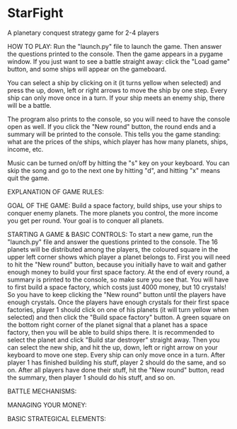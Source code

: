 # StarFight
A planetary conquest strategy game for 2-4 players

HOW TO PLAY:
Run the "launch.py" file to launch the game. Then answer the questions printed to the console. Then the game appears in a pygame window.
If you just want to see a battle straight away: click the "Load game" button, and some ships will appear on the gameboard.

You can select a ship by clicking on it (it turns yellow when selected) and press the up, down, left or right arrows to move the ship
by one step. Every ship can only move once in a turn. If your ship meets an enemy ship, there will be a battle. 

The program also prints to the console, so you will need to have the console open as well. If you click the "New round" button,
the round ends and a summary will be printed to the console. This tells you the game standing: what are the prices of the ships,
which player has how many planets, ships, income, etc.

Music can be turned on/off by hitting the "s" key on your keyboard. You can skip the song and go to the next one by hitting "d",
and hitting "x" means quit the game.


EXPLANATION OF GAME RULES:

GOAL OF THE GAME:
Build a space factory, build ships, use your ships to conquer enemy planets. The more planets you control, the more income
you get per round. Your goal is to conquer all planets.

STARTING A GAME & BASIC CONTROLS:
To start a new game, run the "launch.py" file and answer the questions printed to the console. The 16 planets will be distributed
among the players, the coloured square in the upper left corner shows which player a planet belongs to. First you will need to hit the
"New round" button, because you initially have to wait and gather enough money to build your first space factory. At the end of
every round, a summary is printed to the console, so make sure you see that. You will have to first build a space factory, which
costs just 4000 money, but 10 crystals! So you have to keep clicking the "New round" button until the players have enough crystals.
Once the players have enough crystals for their first space factories, player 1 should click on one of his planets (it will turn yellow
when selected) and then click the "Build space factory" button. A green square on the bottom right corner of the planet signal that
a planet has a space factory, then you will be able to build ships there. It is recommended to select the planet and click
"Build star destroyer" straight away. Then you can select the new ship, and hit the up, down, left or right arrow on your keyboard to
move one step. Every ship can only move once in a turn. After player 1 has finished building his stuff, player 2 should do the same,
and so on. After all players have done their stuff, hit the "New round" button, read the summary, then player 1 should do his stuff, and so on.

BATTLE MECHANISMS:


MANAGING YOUR MONEY:


BASIC STRATEGICAL ELEMENTS:

